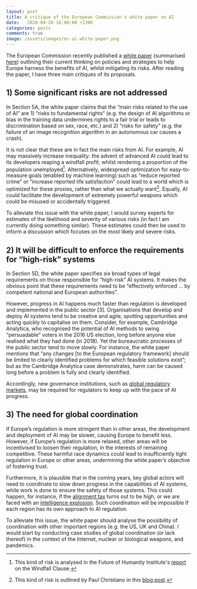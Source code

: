 ```yaml
---
layout: post
title: A critique of the European Commission's white paper on AI
date:   2020-04-26 16:00:00 +1300
categories: posts
comments: true
image: /assets/images/ec-ai-white-paper.png
---
```


The European Commission recently published a [white paper](https://ec.europa.eu/info/sites/info/files/commission-white-paper-artificial-intelligence-feb2020_en.pdf) (summarised [here](https://us19.campaign-archive.com/?u=eaeece823e606d2458a568db9&id=11daa72ee7)) outlining their current thinking on policies and strategies to help Europe harness the benefits of AI, whilst mitigating its risks. After reading the paper, I have three main critiques of its proposals.

## 1) Some significant risks are not addressed
In Section 5A, the white paper claims that the “main risks related to the use of AI” are 1) “risks to fundamental rights” (e.g. the design of AI algorithms or bias in the training data undermines rights to a fair trial or leads to discrimination based on sex, race, etc.) and 2) “risks for safety” (e.g. the failure of an image recognition algorithm in an autonomous car causes a crash).

It is not clear that these are in fact the main risks from AI. For example, AI may massively increase inequality: the advent of advanced AI could lead to its developers reaping a windfall profit, whilst rendering a proportion of the population unemployed[^1]. Alternatively, widespread optimization for easy-to-measure goals (enabled by machine learning) such as “reduce reported crime” or “increase reported life satisfaction” could lead to a world which is optimized for these proxies, rather than what we actually want[^2]. Equally, AI could facilitate the development of extremely powerful weapons which could be misused or accidentally triggered.

To alleviate this issue with the white paper, I would survey experts for estimates of the likelihood and severity of various risks (in fact I am currently doing something similar). These estimates could then be used to inform a discussion which focuses on the most likely and severe risks.

## 2) It will be difficult to enforce the requirements for “high-risk” systems
In Section 5D, the white paper specifies six broad types of legal requirements on those responsible for “high-risk” AI systems. It makes the obvious point that these requirements need to be “effectively enforced … by competent national and European authorities”.

However, progress in AI happens much faster than regulation is developed and implemented in the public sector [3]. Organisations that develop and deploy AI systems tend to be creative and agile, spotting opportunities and acting quickly to capitalise on them. Consider, for example, Cambridge Analytica, who recognised the potential of AI methods to swing “persuadable” voters in the 2016 US election, long before anyone else realised what they had done (in 2018). Yet the bureaucratic processes of the public sector tend to move slowly. For instance, the white paper mentions that “any changes [to the European regulatory framework] should be limited to clearly identified problems for which feasible solutions exist”; but as the Cambridge Analytica case demonstrates, harm can be caused long before a problem is fully and clearly identified.

Accordingly, new governance institutions, such as [global regulatory markets](https://arxiv.org/pdf/2001.00078.pdf), may be required for regulators to keep up with the pace of AI progress.

## 3) The need for global coordination
If Europe’s regulation is more stringent than in other areas, the development and deployment of AI may be slower, causing Europe to benefit less. However, if Europe’s regulation is more relaxed, other areas will be incentivised to loosen their regulation, in the interests of remaining competitive. These harmful race dynamics could lead to insufficiently tight regulation in Europe or other areas, undermining the white paper’s objective of fostering trust.

Furthermore, it is plausible that in the coming years, key global actors will need to coordinate to slow down progress in the capabilities of AI systems, while work is done to ensure the safety of those systems. This could happen, for instance, if the [alignment tax](https://www.effectivealtruism.org/articles/paul-christiano-current-work-in-ai-alignment/) turns out to be high, or we are faced with an [intelligence explosion](https://wiki.lesswrong.com/wiki/Intelligence_explosion). Such coordination will be impossible if each region has its own approach to AI regulation.

To alleviate this issue, the white paper should analyse the possibility of coordination with other important regions (e.g. the US, UK and China). I would start by conducting case studies of global coordination (or lack thereof) in the context of the Internet, nuclear or biological weapons, and pandemics.

<!-- Footnotes -->
[^1]: This kind of risk is analysed in the Future of Humanity Institute's [report](https://www.fhi.ox.ac.uk/wp-content/uploads/Windfall-Clause-Report.pdf) on the Windfall Clause.
[^2]: This kind of risk is outlined by Paul Christiano in this [blog post](https://www.lesswrong.com/posts/HBxe6wdjxK239zajf/what-failure-looks-like#Part_I__You_get_what_you_measure).